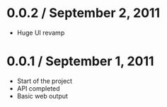 0.0.2 / September 2, 2011
==================
  * Huge UI revamp

0.0.1 / September 1, 2011
==================
  * Start of the project
  * API completed
  * Basic web output

